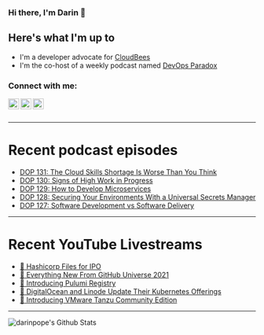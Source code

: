 ### Hi there, I'm Darin 👋

## Here's what I'm up to
- I'm a developer advocate for [CloudBees][cloudbees-website]
- I'm the co-host of a weekly podcast named [DevOps Paradox][dop-website]

### Connect with me:

[<img align="left" alt="darinpope | Twitter" width="22px" src="https://cdn.jsdelivr.net/npm/simple-icons@v3/icons/twitter.svg" />][twitter]
[<img align="left" alt="darinpope | LinkedIn" width="22px" src="https://cdn.jsdelivr.net/npm/simple-icons@v3/icons/linkedin.svg" />][linkedin]
[<img align="left" alt="darinpope | Instagram" width="22px" src="https://cdn.jsdelivr.net/npm/simple-icons@v3/icons/instagram.svg" />][instagram]

<br />
<br />

---

# Recent podcast episodes
<!-- BLOG-POST-LIST:START -->
- [DOP 131: The Cloud Skills Shortage Is Worse Than You Think](https://www.devopsparadox.com/episodes/the-cloud-skills-shortage-is-worse-than-you-think-131/)
- [DOP 130: Signs of High Work in Progress](https://www.devopsparadox.com/episodes/signs-of-high-work-in-progress-130/)
- [DOP 129: How to Develop Microservices](https://www.devopsparadox.com/episodes/how-to-develop-microservices-129/)
- [DOP 128: Securing Your Environments With a Universal Secrets Manager](https://www.devopsparadox.com/episodes/securing-your-environments-with-a-universal-secrets-manager-128/)
- [DOP 127: Software Development vs Software Delivery](https://www.devopsparadox.com/episodes/software-development-vs-software-delivery-127/)
<!-- BLOG-POST-LIST:END -->

---

# Recent YouTube Livestreams
<!-- YOUTUBE:START -->
- [🔴 Hashicorp Files for IPO](https://www.youtube.com/watch?v=VOyGuEeJ5xU)
- [🔴 Everything New From GitHub Universe 2021](https://www.youtube.com/watch?v=jh5Rq8zO17Y)
- [🔴 Introducing Pulumi Registry](https://www.youtube.com/watch?v=XoqgciDvZ3Y)
- [🔴 DigitalOcean and Linode Update Their Kubernetes Offerings](https://www.youtube.com/watch?v=E0ilnvLWDhE)
- [🔴 Introducing VMware Tanzu Community Edition](https://www.youtube.com/watch?v=AU5Ss7qilV8)
<!-- YOUTUBE:END -->

---

<img align="left" alt="darinpope's Github Stats" src="https://github-readme-stats.codestackr.vercel.app/api?username=darinpope&show_icons=true&hide_border=true" />


[website]: https://www.darinpope.com/
[twitter]: https://twitter.com/darinpope
[youtube]: https://youtube.com/darinpope
[instagram]: https://instagram.com/darinpope
[linkedin]: https://linkedin.com/in/darinpope
[cloudbees-website]: https://www.cloudbees.com/
[dop-website]: https://www.devopsparadox.com/

<!--
**darinpope/darinpope** is a ✨ _special_ ✨ repository because its `README.md` (this file) appears on your GitHub profile.

Here are some ideas to get you started:

- 🔭 I’m currently working on ...
- 🌱 I’m currently learning ...
- 👯 I’m looking to collaborate on ...
- 🤔 I’m looking for help with ...
- 💬 Ask me about ...
- 📫 How to reach me: ...
- 😄 Pronouns: ...
- ⚡ Fun fact: ...
-->
